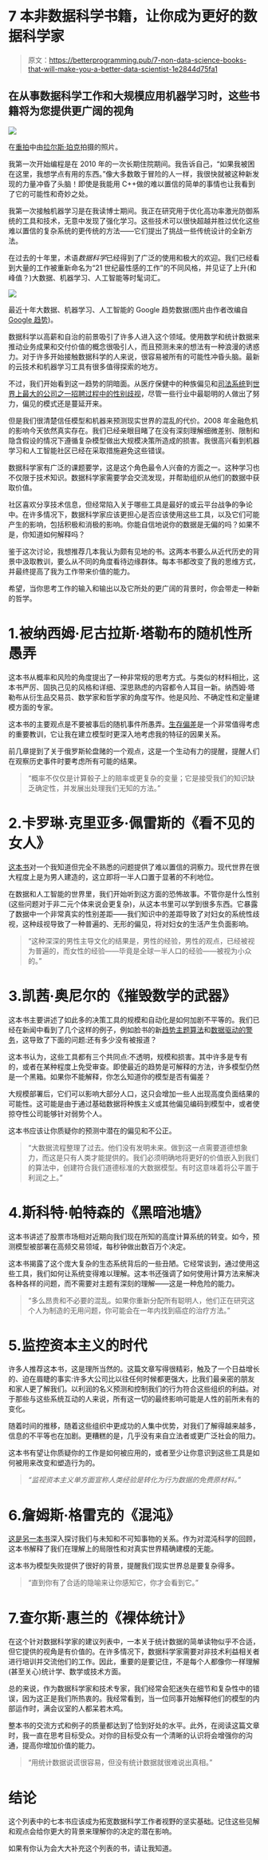 # 7 本非数据科学书籍，让你成为更好的数据科学家

> 原文：<https://betterprogramming.pub/7-non-data-science-books-that-will-make-you-a-better-data-scientist-1e2844d75fa1>

## 在从事数据科学工作和大规模应用机器学习时，这些书籍将为您提供更广阔的视角

![](img/c3a55c38d0d3140505d7b24530831140.png)

在[重拍](https://www.reshot.com/free-stock-photos/photo/reading-a-book-and-having-a-coffee-on-3wxbWw/)中由[拉尔斯·珀克](http://ig-fotografie.de/en/learning-photography/10-killer-tips-improve-photography)拍摄的照片。

我第一次开始编程是在 2010 年的一次长期住院期间。我告诉自己，“如果我被困在这里，我想学点有用的东西。”像大多数敢于冒险的人一样，我很快就被这种新发现的力量冲昏了头脑！即使是我能用 C++做的难以置信的简单的事情也让我看到了它的可能性和奇妙之处。

我第一次接触机器学习是在我读博士期间。我正在研究用于优化高功率激光防御系统的工具和技术，无意中发现了强化学习。这些技术可以很快超越并胜过优化这些难以置信的复杂系统的更传统的方法——它们提出了挑战一些传统设计的全新方法。

在过去的十年里，术语*数据科学*已经得到了广泛的使用和极大的欢迎。我们已经看到大量的工作被重新命名为“21 世纪最性感的工作”的不同风格，并见证了上升(和峰值？)大数据、机器学习、人工智能等时髦词汇。

![](img/3c9cb6c1ff63e0f2de4c2b8986ae7e27.png)

最近十年大数据、机器学习、人工智能的 Google 趋势数据(图片由作者改编自 [Google 趋势](https://trends.google.com/trends/explore?date=2011-01-01%202021-01-01&geo=US&q=big%20data,machine%20learning,artificial%20intelligence))。

数据科学以高薪和自治的前景吸引了许多人进入这个领域。使用数学和统计数据来推动业务成果和交付价值的概念很吸引人，而且预测未来的想法有一种浪漫的诱惑力。对于许多开始接触数据科学的人来说，很容易被所有的可能性冲昏头脑。最新的云技术和机器学习工具有很多值得探索的地方。

不过，我们开始看到这一趋势的阴暗面。从医疗保健中的种族偏见和[司法系统](https://www.propublica.org/article/machine-bias-risk-assessments-in-criminal-sentencing)到[世界上最大的公司之一招聘过程中的性别歧视](https://www.reuters.com/article/us-amazon-com-jobs-automation-insight-idUSKCN1MK08G)，尽管一些行业中最聪明的人做出了努力，偏见的模式还是蔓延开来。

但是我们很清楚信任模型和机器来预测现实世界的混乱的代价。2008 年金融危机的影响今天依然真实存在。我们已经亲眼目睹了在没有深刻理解细微差别、限制和隐含假设的情况下遵循复杂模型做出大规模决策所造成的损害。我很高兴看到机器学习和人工智能社区已经在采取措施避免这些错误。

数据科学家有广泛的课题要学，这是这个角色最令人兴奋的方面之一。这种学习也不仅限于技术知识。数据科学家需要学会交流发现，并帮助组织从他们的数据中获取价值。

社区喜欢分享技术信息，但经常陷入关于哪些工具是最好的或云平台战争的争论中。在许多情况下，数据科学家应该更担心是否应该使用这些工具，以及它们可能产生的影响，包括积极和消极的影响。你能自信地说你的数据是无偏的吗？如果不是，你知道如何解释吗？

鉴于这次讨论，我想推荐几本我认为颇有见地的书。这两本书要么从近代历史的背景中汲取教训，要么从不同的角度看待边缘群体。每本书都改变了我的思维方式，并最终提高了我为工作带来价值的能力。

希望，当你思考工作的输入和输出以及它所处的更广阔的背景时，你会带走一种新的哲学。

# 1.被纳西姆·尼古拉斯·塔勒布的随机性所愚弄

这本书从概率和风险的角度提出了一种非常规的思考方式。与类似的材料相比，这本书严厉、固执己见的风格和详细、深思熟虑的内容都令人耳目一新。纳西姆·塔勒布从衍生品交易员、数学家和哲学家的角度写作。他是风险、不确定性和定量建模方面的专家。

这本书的主要观点是不要被事后的随机事件所愚弄。[生存偏差](https://en.wikipedia.org/wiki/Survivorship_bias)是一个非常值得考虑的重要教训，它让我在建立模型时更深入地考虑我的特征的因果关系。

前几章提到了关于俄罗斯轮盘赌的一个观点，这是一个生动有力的提醒，提醒人们在观察历史事件时要考虑所有可能的结果。

> “概率不仅仅是计算骰子上的赔率或更复杂的变量；它是接受我们的知识缺乏确定性，并发展出处理我们无知的方法。”

# 2.卡罗琳·克里亚多·佩雷斯的《看不见的女人》

[这本书](https://www.amazon.com/Invisible-Women-Data-World-Designed/dp/1419729071)对一个我知道但完全不熟悉的问题提供了难以置信的洞察力。现代世界在很大程度上是为男人建造的，这立即将一半人口置于显著的不利地位。

在数据和人工智能的世界里，我们开始听到这方面的恐怖故事。不管你是什么性别(这些问题对于非二元个体来说会更复杂)，从这本书里可以学到很多东西。它暴露了数据中一个非常真实的性别差距——我们知识中的差距导致了对妇女的系统性歧视，这种歧视导致了一种普遍的、无形的偏见，将对妇女的生活产生负面影响。

> “这种深深的男性主导文化的结果是，男性的经验，男性的观点，已经被视为普遍的，而女性的经验——毕竟是全球一半人口的经验——被视为小众的。”

# 3.凯茜·奥尼尔的《摧毁数学的武器》

这本书主要讲述了如此多的决策工具的规模和自动化是如何加剧不平等的。我们已经在新闻中看到了几个这样的例子，例如脸书的新[趋势主题算法](http://qz.com/769413/heres-how-facebooks-automated-trending-bar-probably-works/)和[数据驱动的警务](https://medium.com/equal-future/predictive-policing-is-happening-now-and-police-could-learn-a-real-lesson-from-minority-report-e105a592eda0#.h90q9xoqx)，这导致了下面的问题:还有多少没有被报道？

这本书认为，这些工具都有三个共同点:不透明，规模和损害。其中许多是专有的，或者在某种程度上免受审查。即使最近的趋势是可解释的方法，许多模型仍然是一个黑箱。如果你不能解释，你怎么知道你的模型是否有偏差？

大规模部署后，它们可以影响大部分人口，这只会增加一些人出现高度负面结果的可能性。这可能是由于通过基础数据将种族主义或其他偏见编码到模型中，或者使掠夺性公司能够针对弱势个人。

这本书应该让你质疑你的预测中潜在的偏见和不公正。

> “大数据流程整理了过去。他们没有发明未来。做到这一点需要道德想象力，而这是只有人类才能提供的。我们必须明确地将更好的价值嵌入到我们的算法中，创建符合我们道德标准的大数据模型。有时这意味着将公平置于利润之上。”

# 4.斯科特·帕特森的《黑暗池塘》

这本书讲述了股票市场相对近期向我们现在所知的高度计算系统的转变。如今，预测模型被部署在高频交易领域，每秒钟做出数百万个决定。

这本书揭露了这个庞大复杂的生态系统背后的一些丑陋。它经常谈到，通过使用这些工具，我们如何让系统变得难以理解。这本书还强调了如何使用计算方法来解决各种各样的问题，而不需要对主题有深刻的理解——这是一种危险的能力。

> “多么昂贵和不必要的混乱。如果你重新分配所有聪明人，他们正在研究这个人为制造的无用问题，你可能会在一年内找到癌症的治疗方法。”

# 5.监控资本主义的时代

许多人推荐这本书，这是理所当然的。这篇文章写得很精彩，触及了一个日益增长的、迫在眉睫的事实:许多大公司比以往任何时候都更强大，比我们最亲密的朋友和家人更了解我们。以利润的名义预测和控制我们的行为符合这些组织的利益。对于那些与这些系统互动的人来说，所有这一切的最终影响可能是人性的前所未有的变化。

随着时间的推移，随着这些组织中更成功的人集中优势，对我们了解得越来越多，信息的不平等也在加剧。更糟糕的是，几乎没有来自立法者或更广泛社会的阻力。

这本书有望让你质疑你的工作是如何被应用的，或者至少让你意识到这些工具是如何被用来改变和塑造行为的。

> *“监视资本主义单方面宣称人类经验是转化为行为数据的免费原材料。”*

# 6.詹姆斯·格雷克的《混沌》

[这是另一本书](https://www.amazon.com/Chaos-Making-Science-James-Gleick/dp/0670811785/)深入探讨我们与未知和不可知事物的关系。作为对混沌科学的回顾，这本书解释了我们在理解上的局限性和对真实世界精确建模的无能。

这本书为模型失败提供了很好的背景，提醒我们现实世界总是要复杂得多。

> “直到你有了合适的隐喻来让你感知它，你才会看到它。”

# 7.查尔斯·惠兰的《裸体统计》

在这个针对数据科学家的建议列表中，一本关于统计数据的简单读物似乎不合适，但它提供的视角是有价值的。在许多情况下，数据科学家需要对非技术利益相关者进行培训并交流他们的工作。因此，重要的是要记住，不是每个人都像你一样理解(甚至关心)统计学、数学或技术方面。

总的来说，作为数据科学家和技术专家，我们经常会犯迷失在细节和复杂性中的错误，因为这正是我们所热衷的。我经常看到，当一位同事开始解释他们的模型的内部运作时，满会议室的人都呆若木鸡。

整本书的交流方式和例子的质量都达到了恰到好处的水平。此外，在阅读这篇文章时，我一直在思考目标受众。对你的目标受众有一个清晰的认识将会增强你的沟通，提高你增加价值的能力。

> “用统计数据说谎很容易，但没有统计数据就很难说出真相。”

# 结论

这个列表中的七本书应该成为拓宽数据科学工作者视野的坚实基础。记住这些见解和观点会给你更大的背景来理解你的决定的潜在影响。

如果有你认为会大大补充这个列表的书，请让我知道。